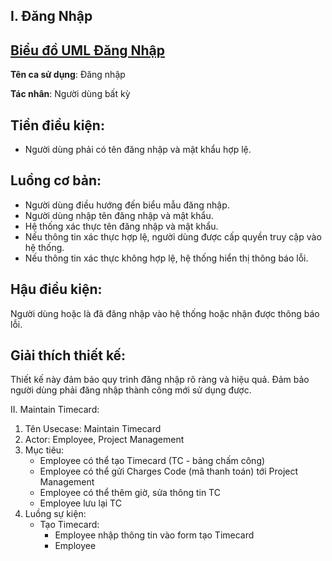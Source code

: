 I. Đăng Nhập
---
[Biểu đồ UML Đăng Nhập](https://www.planttext.com/api/plantuml/png/UhzxlqDnIM9HIMbk3bTYSab-aOAIN_gn3GztpyrKI3cyCozT8UdXhgKb2jaFTszMKaWiLWWjJYtYAafDBadCIyz9LL1oodoukxbK8VVXhjMb2aSc7ca6QidBUBXhRO6IGZMNWa9fSMfoOZ5GeHzOKA7ayAeyL7KAPOSNWFIl1Te255XP2h77sH1PTyJXXSaA9HaFTszC9i488sGZF40kpGCRqWqa3sy1UUxmmdo5d8UxfsT2THXprN9nWVoeeAjh1tO444FPHa2s4PHjh62b408neoGp3sWhc0aqUd41oBnsX5AGMIXgaHGvfEQbW48U0000__y30000)
---
**Tên ca sử dụng**: Đăng nhập

**Tác nhân**: Người dùng bất kỳ
    
## Tiền điều kiện: 
- Người dùng phải có tên đăng nhập và mật khẩu hợp lệ.
    
## Luồng cơ bản:
- Người dùng điều hướng đến biểu mẫu đăng nhập.
- Người dùng nhập tên đăng nhập và mật khẩu.
- Hệ thống xác thực tên đăng nhập và mật khẩu.
- Nếu thông tin xác thực hợp lệ, người dùng được cấp quyền truy cập vào hệ thống.
- Nếu thông tin xác thực không hợp lệ, hệ thống hiển thị thông báo lỗi.
    
## Hậu điều kiện:

Người dùng hoặc là đã đăng nhập vào hệ thống hoặc nhận được thông báo lỗi.
    
## Giải thích thiết kế:

Thiết kế này đảm bảo quy trình đăng nhập rõ ràng và hiệu quả.
Đảm bảo người dùng phải đăng nhập thành công mới sử dụng được.
    
II. Maintain Timecard:
  1. Tên Usecase: Maintain Timecard
  2. Actor: Employee, Project Management
  3. Mục tiêu:
     - Employee có thể tạo Timecard (TC - bảng chấm công)
     - Employee có thể gửi Charges Code (mã thanh toán) tới Project Management
     - Employee có thể thêm giờ, sửa thông tin TC
     - Employee lưu lại TC
  4. Luồng sự kiện:
     - Tạo Timecard:
       + Employee nhập thông tin vào form tạo Timecard
       + Employee
